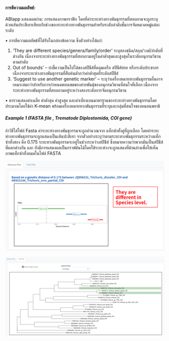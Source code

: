 #### การตีความผลลัพธ์:

ABIapp แสดงผลผ่าน: การแสดงภาพกราฟิก โดยที่ค่าระยะห่างทางพันธุกรรมที่สอบถามจะถูกระบุด้วยเส้นประสีเทาเทียบกับช่วงของระยะห่างทางพันธุกรรมสำหรับระดับลำดับชั้นการจัดหมวดหมู่แต่ละระดับ

•	การตีความผลลัพธ์ที่ได้รับในกล่องข้อความ ซึ่งตัวอย่างได้แก่:
1. ‘They are different species/genera/family/order’ ระบุสองชนิด/สกุล/วงศ์/ลำดับที่ต่างกัน เนื่องจากระยะห่างทางพันธุกรรมที่สอบถามอยู่ในค่าต่ำสุดและสูงสุดในระดับอนุกรมวิธานตามลำดับ
2. Out of bounds’ – บ่งชี้ความเป็นไปได้ของสปีชีส์ที่คลุมเครือ สปีชีส์ย่อย หรือระดับประชากร เนื่องจากระยะห่างทางพันธุกรรมที่สืบค้นต่ำกว่าค่าต่ำสุดที่ระดับสปีชีส์
3. ‘Suggest to use another genetic marker’ – ระบุว่าเครื่องหมายทางพันธุกรรมอื่นอาจเหมาะสมกว่าสำหรับการกำหนดขอบเขตของสายพันธุ์ของอนุกรมวิธานที่สนใจที่เลือก เนื่องจากระยะห่างทางพันธุกรรมที่สอบถามอยู่ระหว่างสองระดับการจัดอนุกรมวิธาน


•	ตารางแสดงค่าเฉลี่ย ค่าต่ำสุด ค่าสูงสุด และค่าเบี่ยงเบนมาตรฐานของระยะห่างทางพันธุกรรมโดยประมาณโดยใช้ค่า K-mean พร้อมเครื่องหมายทางพันธุกรรมที่ระบุและกลุ่มที่สนใจของหนอนพยาธิ

##### Example 1 (FASTA file , Trematode Diplostomida, COI gene) 

ถ้าวิธีใส่ไฟล์ Fasta ค่าระยะห่างทางพันธุกรรมจะถูกคำนวณจาก แท็กซ่าทั้งคู่ที่ถูกเลือก โดยค่าระยะห่างทางพันธุกรรมจะถูกแสดงเป็นเส้นปะสีเทา
จากตัวอย่างระบุว่าตามระยะทางพันธุกรรมระหว่างแท็กซ่าทั้งสอง คือ  0.175 ระยะทางพันธุกรรมจะอยู่ในช่วงระหว่างสปีชีส์ ซึ่งหมายความว่าพวกมันเป็นสปีชีส์ที่แตกต่างกัน
และ ยังมีการแสดงผลเป็นกราฟต้นไม้โดยใช้ระยะห่างจะถูกแสดงที่ด้านล่างเพื่อให้เห็นภาพแท็กซ่าทั้งหมดในไฟล์ FASTA

![Exdasta1](exfasta_1.png "Example Fasta 1")


![Exdasta2](exfasta_2.png "Example Fasta 2")

